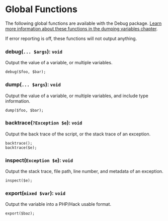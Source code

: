 # Global Functions #

The following global functions are available with the Debug package. [Learn more information about these functions in the dumping variables chapter](debugging.md#dumping-variables). 

<div class="notice is-info">
    If error reporting is off, these functions will not output anything.
 </div>

### debug(`... $args`): `void` ###

Output the value of a variable, or multiple variables.

```hack
debug($foo, $bar);
```

### dump(`... $args`): `void` ###

Output the value of a variable, or multiple variables, and include type information.

```hack
dump($foo, $bar);
```

### backtrace(`?Exception $e`): `void` ###

Output the back trace of the script, or the stack trace of an exception.

```hack
backtrace();
backtrace($e);
```

### inspect(`Exception $e`): `void` ###

Output the stack trace, file path, line number, and metadata of an exception.

```hack
inspect($e);
```

### export(`mixed $var`): `void` ###

Output the variable into a PHP/Hack usable format.

```hack
export($baz);
```

